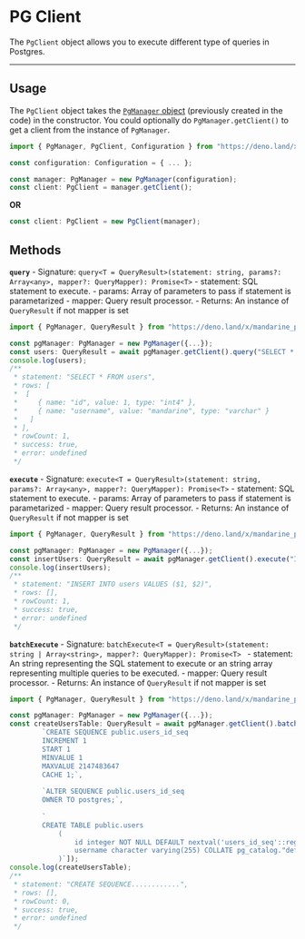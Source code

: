 # PG Client
The `PgClient` object allows you to execute different type of queries in Postgres.

---------

## Usage
The `PgClient` object takes the [`PgManager` object]() (previously created in the code) in the constructor. You could optionally do `PgManager.getClient()` to get a client from the instance of `PgManager`.

```typescript
import { PgManager, PgClient, Configuration } from "https://deno.land/x/mandarine_postgres@v2.1.5/ts-src/mod.ts";

const configuration: Configuration = { ... };

const manager: PgManager = new PgManager(configuration);
const client: PgClient = manager.getClient();
```
**OR**
```typescript
const client: PgClient = new PgClient(manager);
```

## Methods

**`query`**
    - Signature: `query<T = QueryResult>(statement: string, params?: Array<any>, mapper?: QueryMapper): Promise<T>`
        - statement: SQL statement to execute.
        - params: Array of parameters to pass if statement is parametarized
        - mapper: Query result processor.
    - Returns: An instance of `QueryResult` if not mapper is set

```typescript
import { PgManager, QueryResult } from "https://deno.land/x/mandarine_postgres@v2.1.5/ts-src/mod.ts";

const pgManager: PgManager = new PgManager({...});
const users: QueryResult = await pgManager.getClient().query("SELECT * FROM users");
console.log(users);
/**
 * statement: "SELECT * FROM users",
 * rows: [
 *  [
 *     { name: "id", value: 1, type: "int4" },
 *     { name: "username", value: "mandarine", type: "varchar" }
 *   ]
 * ],
 * rowCount: 1,
 * success: true,
 * error: undefined
 */
```

**`execute`**
    - Signature: `execute<T = QueryResult>(statement: string, params?: Array<any>, mapper?: QueryMapper): Promise<T>`
        - statement: SQL statement to execute.
        - params: Array of parameters to pass if statement is parametarized
        - mapper: Query result processor.
    - Returns: An instance of `QueryResult` if not mapper is set

```typescript
import { PgManager, QueryResult } from "https://deno.land/x/mandarine_postgres@v2.1.5/ts-src/mod.ts";

const pgManager: PgManager = new PgManager({...});
const insertUsers: QueryResult = await pgManager.getClient().execute("INSERT INTO users VALUES ($1, $2)", [1, 'mandarine']);
console.log(insertUsers);
/**
 * statement: "INSERT INTO users VALUES ($1, $2)",
 * rows: [],
 * rowCount: 1,
 * success: true,
 * error: undefined
 */
```

**`batchExecute`**
    - Signature: `batchExecute<T = QueryResult>(statement: string | Array<string>, mapper?: QueryMapper): Promise<T> `
        - statement: An string representing the SQL statement to execute or an string array representing multiple queries to be executed.
        - mapper: Query result processor.
    - Returns: An instance of `QueryResult` if not mapper is set

```typescript
import { PgManager, QueryResult } from "https://deno.land/x/mandarine_postgres@v2.1.5/ts-src/mod.ts";

const pgManager: PgManager = new PgManager({...});
const createUsersTable: QueryResult = await pgManager.getClient().batchExecute([
        `CREATE SEQUENCE public.users_id_seq
        INCREMENT 1
        START 1
        MINVALUE 1
        MAXVALUE 2147483647
        CACHE 1;`,
        
        `ALTER SEQUENCE public.users_id_seq
        OWNER TO postgres;`,
        
        `
        CREATE TABLE public.users
            (
                id integer NOT NULL DEFAULT nextval('users_id_seq'::regclass),
                username character varying(255) COLLATE pg_catalog."default",
            )`]);
console.log(createUsersTable);
/**
 * statement: "CREATE SEQUENCE............",
 * rows: [],
 * rowCount: 0,
 * success: true,
 * error: undefined
 */
```